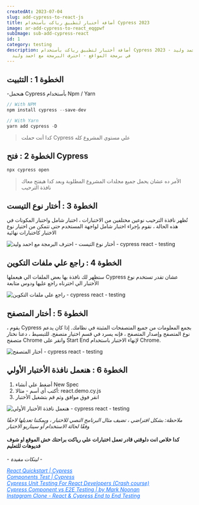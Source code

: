 ```yaml
---
createdAt: 2023-07-04
slug: add-cypress-to-react-js
title: أضافة أختبار لتطبيق رياكت بأستخدام Cypress 2023
image: ar-add-cypress-to-react_eqgpwf
subImage: sub-add-cypress-react
id: 1
category: testing
description: أضافة أختبار لتطبيق رياكت بأستخدام Cypress 2023 - مقالات احمد وليد
  في برمجة المواقع - احترف البرمجة مع احمد وليد
---
```

## الخطوة 1 : التثبيت

\-هنحمل Cypress بأستخدام Npm / Yarn

```javascript
// With NPM
npm install cypress --save-dev

// With Yarn
yarn add cypress -D
```

> كدا أنت حملت Cypress علي مستوي المشروع كله

## الخطوة 2 : فتح Cypress

```javascript
npx cypress open
```

> الأمر ده عشان يحمل جميع مجلدات المشروع المطلوبة وبعد كدا هيفتح معاك نافذة الترحيب

## الخطوة 3 : أختار نوع التيست

تُظهر نافذة الترحيب نوعين مختلفين من الاختبارات ، اختبار شامل واختبار المكونات في هذه الحالة ، نقوم بإجراء اختبار شامل لواجهة المستخدم حتى تتمكن من اختيار نوع الاختبار كاختبارات نهائية

![ أختار نوع التيست - احترف البرمجة مع احمد وليد - cypress react - testing](https://res.cloudinary.com/drcfigqqr/image/upload/v1688467522/Choose-Test-Type-to-test-React-App-in-Cypress_wopbgv.webp "أختار نوع التيست في cypress")

## الخطوة 4 : راجع علي ملفات التكوين

ستظهر لك نافذة بها بعض الملفات الي هيعملها Cypress عشان تقدر تستخدم نوع الأختبار الي اخترناه راجع عليها ودوس متابعة

![راجع علي ملفات التكوين - cypress react - testing](https://res.cloudinary.com/drcfigqqr/image/upload/v1688467528/Review-the-Configuration-File-to-test-React-in-Cypress_qej3gu.webp "راجع علي ملفات التكوين")

## الخطوة 5 : أختار المتصفح

، يقوم Cypress بجمع المعلومات من جميع المتصفحات المثبتة في نظامك. إذا كان يدعم نوع المتصفح وإصدار المتصفح ، فإنه يسرد في قسم اختيار متصفح. للتبسيط ، دعنا نختار متصفح Chrome وانقر على Start End لإنهاء الاختبار باستخدام Chrome.

![أختار المتصفح - cypress react - testing](https://res.cloudinary.com/drcfigqqr/image/upload/v1688467529/Choose-Browser-to-test-React-in-Cypress_amlzye.webp "أختار المتصفح")

## الخطوة 6 : هنعمل نافذة الأختبار الأولي

1. أضغط علي أنشاء New Spec
2. أكتب أي أسم - مثالا: react.demo.cy.js
3. انقر فوق موافق وثم قم بتشغيل الأختبار

![هنعمل نافذة الأختبار الأولي - cypress react - testing](https://res.cloudinary.com/drcfigqqr/image/upload/v1688467526/Create-first-Spec-Window-to-test-React-in-Cypress_nl91ab.webp "## هنعمل نافذة الأختبار الأولي")

*ملاحظة: بشكل افتراضي ، تضيف مثال البرنامج النصي للاختبار ، ويمكننا تعديلها لاحقًا وفقًا لحالة الاستخدام أو سيناريو الاختبار*

#### كدا خلاص انت دلوقتي قادر تعمل اختبارات علي رياكت براحتك خش الموقع او شوف فديوهات للتعليم



*\- لينكات مفيدة -*

<cite><a target="_blank" style="color: #0d6efd;" href="https://docs.cypress.io/guides/component-testing/react/quickstart">React Quickstart | Cypress</a></cite><br>
                        <cite><a target="_blank" style="color: #0d6efd;" href="https://docs.cypress.io/guides/component-testing/react/examples">Components Test | Cypress</a></cite><br>
                        <cite><a target="_blank" style="color: #0d6efd;" href="https://www.youtube.com/watch?v=X6CoUHlnuoY">Cypress Unit Testing For React Developers (Crash course)</a></cite><br>
                        <cite><a target="_blank" style="color: #0d6efd;" href="https://www.youtube.com/watch?v=V-F80UzZAmA">Cypress Component vs E2E Testing | by Mark Noonan</a></cite><br>
                        <cite><a target="_blank" style="color: #0d6efd;" href="https://www.youtube.com/watch?v=Y-7WS2ykQMI">Instagram Clone - React & Cypress End to End Testing</a></cite><br>